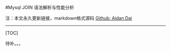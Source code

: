 #Mysql JOIN 语法解析与性能分析

注：本文永久更新链接，markdown格式源码  [Github: Aidan Dai](https://github.com/AidanDai/blog)

******************************

[TOC]

待补。。。
